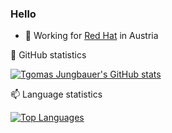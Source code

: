 ### Hello 

- 🔭 Working for [Red Hat](https://www.redhat.com) in Austria

🌱 GitHub statistics

[![Tgomas Jungbauer's GitHub stats](https://github-readme-stats.vercel.app/api?username=tjungbauer&show_icons=true&theme=radical)](https://github.com/anuraghazra/github-readme-stats)

📫 Language statistics

[![Top Languages](https://github-readme-stats.vercel.app/api/top-langs/?username=tjungbauer&layout=compact&theme=radical&hide=JavaScript)](https://github.com/anuraghazra/github-readme-stats)
